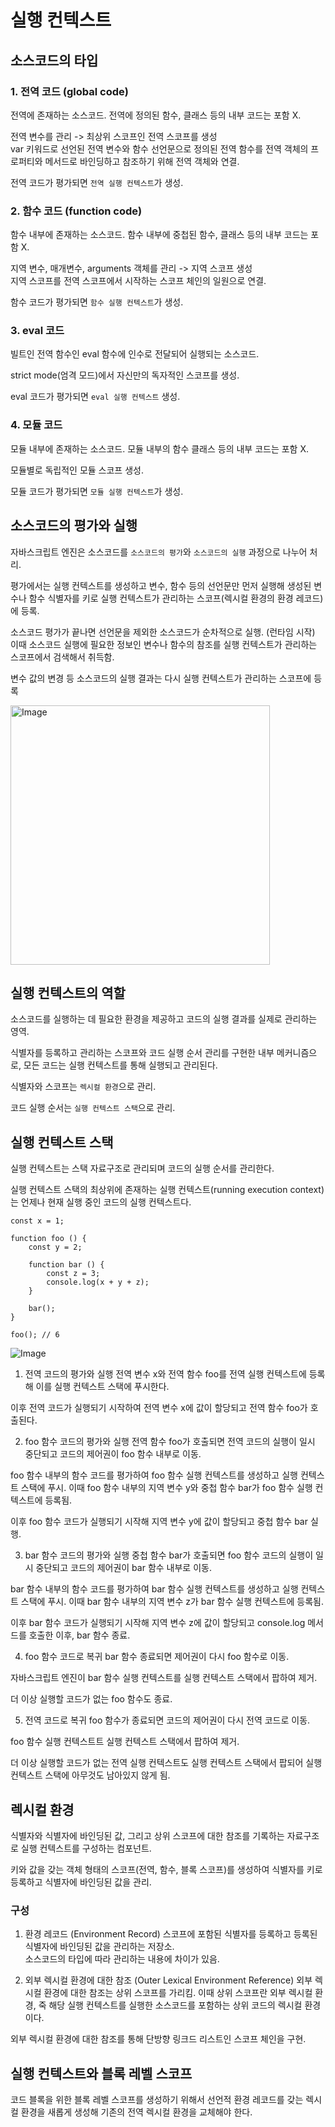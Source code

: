 # 실행 컨텍스트

## 소스코드의 타입

### 1. 전역 코드 (global code)

전역에 존재하는 소스코드. 전역에 정의된 함수, 클래스 등의 내부 코드는 포함 X.

전역 변수를 관리 -> 최상위 스코프인 전역 스코프를 생성
<br>var 키워드로 선언된 전역 변수와 함수 선언문으로 정의된 전역 함수를 전역 객체의 프로퍼티와 메서드로 바인딩하고 참조하기 위해 전역 객체와 연결.

전역 코드가 평가되면 `전역 실행 컨텍스트`가 생성.

### 2. 함수 코드 (function code)

함수 내부에 존재하는 소스코드. 함수 내부에 중첩된 함수, 클래스 등의 내부 코드는 포함 X.

지역 변수, 매개변수, arguments 객체를 관리 -> 지역 스코프 생성
<br>지역 스코프를 전역 스코프에서 시작하는 스코프 체인의 일원으로 연결.

함수 코드가 평가되면 `함수 실행 컨텍스트`가 생성.

### 3. eval 코드

빌트인 전역 함수인 eval 함수에 인수로 전달되어 실행되는 소스코드.

strict mode(엄격 모드)에서 자신만의 독자적인 스코프를 생성.

eval 코드가 평가되면 `eval 실행 컨텍스트` 생성.

### 4. 모듈 코드

모듈 내부에 존재하는 소스코드. 모듈 내부의 함수 클래스 등의 내부 코드는 포함 X.

모듈별로 독립적인 모듈 스코프 생성.

모듈 코드가 평가되면 `모듈 실행 컨텍스트`가 생성.

## 소스코드의 평가와 실행

자바스크립트 엔진은 소스코드를 `소스코드의 평가`와 `소스코드의 실행` 과정으로 나누어 처리.

평가에서는 실행 컨텍스트를 생성하고 변수, 함수 등의 선언문만 먼저 실행해 생성된 변수나 함수 식별자를 키로 실행 컨텍스트가 관리하는 스코프(렉시컬 환경의 환경 레코드)에 등록.

소스코드 평가가 끝나면 선언문을 제외한 소스코드가 순차적으로 실행. (런타임 시작)
<br>이때 소스코드 실행에 필요한 정보인 변수나 함수의 참조를 실행 컨텍스트가 관리하는 스코프에서 검색해서 취득함.

변수 값의 변경 등 소스코드의 실행 결과는 다시 실행 컨텍스트가 관리하는 스코프에 등록

<img width="415" alt="Image" src="https://github.com/user-attachments/assets/ba3f9dec-a60a-4ecf-8340-04eb899e8956" />

## 실행 컨텍스트의 역할

소스코드를 실행하는 데 필요한 환경을 제공하고 코드의 실행 결과를 실제로 관리하는 영역.

식별자를 등록하고 관리하는 스코프와 코드 실행 순서 관리를 구현한 내부 메커니즘으로, 모든 코드는 실행 컨텍스트를 통해 실행되고 관리된다.

식별자와 스코프는 `렉시컬 환경`으로 관리.

코드 실행 순서는 `실행 컨텍스트 스택`으로 관리.

## 실행 컨텍스트 스택

실행 컨텍스트는 스택 자료구조로 관리되며 코드의 실행 순서를 관리한다.

실행 컨텍스트 스택의 최상위에 존재하는 실행 컨텍스트(running execution context)는 언제나 현재 실행 중인 코드의 실행 컨텍스트다.

```
const x = 1;

function foo () {
    const y = 2;

    function bar () {
        const z = 3;
        console.log(x + y + z);
    }

    bar();
}

foo(); // 6
```

![Image](https://github.com/user-attachments/assets/c97b0f11-769a-4b05-9680-6b1c243d469e)

1. 전역 코드의 평가와 실행
   전역 변수 x와 전역 함수 foo를 전역 실행 컨텍스트에 등록해 이를 실행 컨텍스트 스택에 푸시한다.

이후 전역 코드가 실행되기 시작하여 전역 변수 x에 값이 할당되고 전역 함수 foo가 호출된다.

2. foo 함수 코드의 평가와 실행
   전역 함수 foo가 호출되면 전역 코드의 실행이 일시 중단되고 코드의 제어권이 foo 함수 내부로 이동.

foo 함수 내부의 함수 코드를 평가하여 foo 함수 실행 컨텍스트를 생성하고 실행 컨텍스트 스택에 푸시. 이때 foo 함수 내부의 지역 변수 y와 중첩 함수 bar가 foo 함수 실행 컨텍스트에 등록됨.

이후 foo 함수 코드가 실행되기 시작해 지역 변수 y에 값이 할당되고 중첩 함수 bar 실행.

3. bar 함수 코드의 평가와 실행
   중첩 함수 bar가 호출되면 foo 함수 코드의 실행이 일시 중단되고 코드의 제어권이 bar 함수 내부로 이동.

bar 함수 내부의 함수 코드를 평가하여 bar 함수 실행 컨텍스트를 생성하고 실행 컨텍스트 스택에 푸시. 이때 bar 함수 내부의 지역 변수 z가 bar 함수 실행 컨텍스트에 등록됨.

이후 bar 함수 코드가 실행되기 시작해 지역 변수 z에 값이 할당되고 console.log 메서드를 호출한 이후, bar 함수 종료.

4. foo 함수 코드로 복귀
   bar 함수 종료되면 제어권이 다시 foo 함수로 이동.

자바스크립트 엔진이 bar 함수 실행 컨텍스트를 실행 컨텍스트 스택에서 팝하여 제거.

더 이상 실행할 코드가 없는 foo 함수도 종료.

5. 전역 코드로 복귀
   foo 함수가 종료되면 코드의 제어권이 다시 전역 코드로 이동.

foo 함수 실행 컨텍스트트 실행 컨텍스트 스택에서 팝하여 제거.

더 이상 실행할 코드가 없는 전역 실행 컨텍스트도 실행 컨텍스트 스택에서 팝되어 실행 컨텍스트 스택에 아무것도 남아있지 않게 됨.

## 렉시컬 환경

식별자와 식별자에 바인딩된 값, 그리고 상위 스코프에 대한 참조를 기록하는 자료구조로 실행 컨텍스트를 구성하는 컴포넌트.

키와 값을 갖는 객체 형태의 스코프(전역, 함수, 블록 스코프)를 생성하여 식별자를 키로 등록하고 식별자에 바인딩된 값을 관리.

### 구성

1. 환경 레코드 (Environment Record)
   스코프에 포함된 식별자를 등록하고 등록된 식별자에 바인딩된 값을 관리하는 저장소.
   <br>소스코드의 타입에 따라 관리하는 내용에 차이가 있음.

2. 외부 렉시컬 환경에 대한 참조 (Outer Lexical Environment Reference)
   외부 렉시컬 환경에 대한 참조는 상위 스코프를 가리킴. 이때 상위 스코프란 외부 렉시컬 환경, 죽 해당 실행 컨텍스트를 실행한 소스코드를 포함하는 상위 코드의 렉시컬 환경이다.

외부 렉시컬 환경에 대한 참조를 통해 단방향 링크드 리스트인 스코프 체인을 구현.

## 실행 컨텍스트와 블록 레벨 스코프

코드 블록을 위한 블록 레벨 스코프를 생성하기 위해서 선언적 환경 레코드를 갖는 렉시컬 환경을 새롭게 생성해 기존의 전역 렉시컬 환경을 교체해야 한다.
